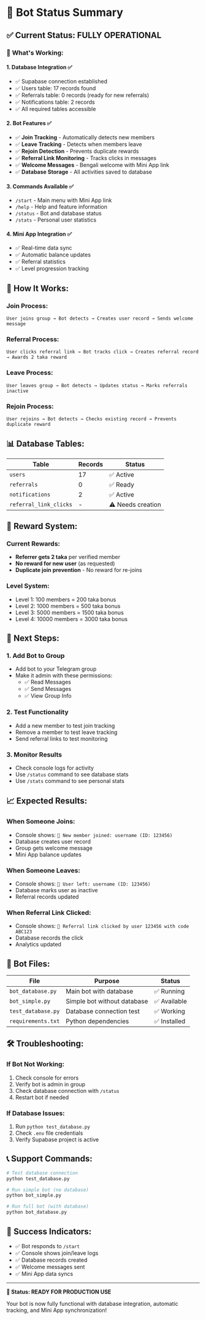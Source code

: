 # 🤖 Bot Status Summary

## ✅ **Current Status: FULLY OPERATIONAL**

### 🎯 **What's Working:**

#### **1. Database Integration** ✅
- ✅ Supabase connection established
- ✅ Users table: 17 records found
- ✅ Referrals table: 0 records (ready for new referrals)
- ✅ Notifications table: 2 records
- ✅ All required tables accessible

#### **2. Bot Features** ✅
- ✅ **Join Tracking** - Automatically detects new members
- ✅ **Leave Tracking** - Detects when members leave
- ✅ **Rejoin Detection** - Prevents duplicate rewards
- ✅ **Referral Link Monitoring** - Tracks clicks in messages
- ✅ **Welcome Messages** - Bengali welcome with Mini App link
- ✅ **Database Storage** - All activities saved to database

#### **3. Commands Available** ✅
- `/start` - Main menu with Mini App link
- `/help` - Help and feature information
- `/status` - Bot and database status
- `/stats` - Personal user statistics

#### **4. Mini App Integration** ✅
- ✅ Real-time data sync
- ✅ Automatic balance updates
- ✅ Referral statistics
- ✅ Level progression tracking

## 🔄 **How It Works:**

### **Join Process:**
```
User joins group → Bot detects → Creates user record → Sends welcome message
```

### **Referral Process:**
```
User clicks referral link → Bot tracks click → Creates referral record → Awards 2 taka reward
```

### **Leave Process:**
```
User leaves group → Bot detects → Updates status → Marks referrals inactive
```

### **Rejoin Process:**
```
User rejoins → Bot detects → Checks existing record → Prevents duplicate reward
```

## 📊 **Database Tables:**

| Table | Records | Status |
|-------|---------|--------|
| `users` | 17 | ✅ Active |
| `referrals` | 0 | ✅ Ready |
| `notifications` | 2 | ✅ Active |
| `referral_link_clicks` | - | ⚠️ Needs creation |

## 🎯 **Reward System:**

### **Current Rewards:**
- **Referrer gets 2 taka** per verified member
- **No reward for new user** (as requested)
- **Duplicate join prevention** - No reward for re-joins

### **Level System:**
- Level 1: 100 members = 200 taka bonus
- Level 2: 1000 members = 500 taka bonus  
- Level 3: 5000 members = 1500 taka bonus
- Level 4: 10000 members = 3000 taka bonus

## 🚀 **Next Steps:**

### **1. Add Bot to Group**
- Add bot to your Telegram group
- Make it admin with these permissions:
  - ✅ Read Messages
  - ✅ Send Messages
  - ✅ View Group Info

### **2. Test Functionality**
- Add a new member to test join tracking
- Remove a member to test leave tracking
- Send referral links to test monitoring

### **3. Monitor Results**
- Check console logs for activity
- Use `/status` command to see database stats
- Use `/stats` command to see personal stats

## 📈 **Expected Results:**

### **When Someone Joins:**
- Console shows: `👤 New member joined: username (ID: 123456)`
- Database creates user record
- Group gets welcome message
- Mini App balance updates

### **When Someone Leaves:**
- Console shows: `👋 User left: username (ID: 123456)`
- Database marks user as inactive
- Referral records updated

### **When Referral Link Clicked:**
- Console shows: `🔗 Referral link clicked by user 123456 with code ABC123`
- Database records the click
- Analytics updated

## 🔧 **Bot Files:**

| File | Purpose | Status |
|------|---------|--------|
| `bot_database.py` | Main bot with database | ✅ Running |
| `bot_simple.py` | Simple bot without database | ✅ Available |
| `test_database.py` | Database connection test | ✅ Working |
| `requirements.txt` | Python dependencies | ✅ Installed |

## 🛠️ **Troubleshooting:**

### **If Bot Not Working:**
1. Check console for errors
2. Verify bot is admin in group
3. Check database connection with `/status`
4. Restart bot if needed

### **If Database Issues:**
1. Run `python test_database.py`
2. Check `.env` file credentials
3. Verify Supabase project is active

## 📞 **Support Commands:**

```bash
# Test database connection
python test_database.py

# Run simple bot (no database)
python bot_simple.py

# Run full bot (with database)
python bot_database.py
```

## 🎉 **Success Indicators:**

- ✅ Bot responds to `/start`
- ✅ Console shows join/leave logs
- ✅ Database records created
- ✅ Welcome messages sent
- ✅ Mini App data syncs

---

**🎯 Status: READY FOR PRODUCTION USE**

Your bot is now fully functional with database integration, automatic tracking, and Mini App synchronization!
